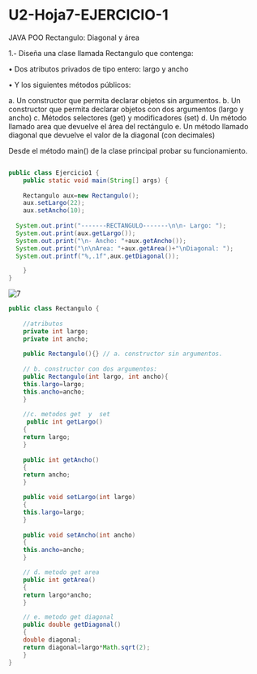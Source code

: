 # U2-Hoja7-EJERCICIO-1
JAVA POO Rectangulo: Diagonal y área

1.- Diseña una clase llamada Rectangulo que contenga:

• Dos atributos privados de tipo entero: largo y ancho

• Y los siguientes métodos públicos:

a. Un constructor que permita declarar objetos sin argumentos.
b. Un constructor que permita declarar objetos con dos argumentos (largo y ancho)
c. Métodos selectores (get) y modificadores (set)
d. Un método llamado area que devuelve el área del rectángulo
e. Un método llamado diagonal que devuelve el valor de la diagonal (con decimales)

Desde el método main() de la clase principal probar su funcionamiento.

```java

public class Ejercicio1 {
    public static void main(String[] args) {
       
    Rectangulo aux=new Rectangulo();  
    aux.setLargo(22);
    aux.setAncho(10);
 
  System.out.print("-------RECTANGULO-------\n\n- Largo: ");
  System.out.print(aux.getLargo());  
  System.out.print("\n- Ancho: "+aux.getAncho());
  System.out.print("\n\nArea: "+aux.getArea()+"\nDiagonal: ");
  System.out.printf("%,.1f",aux.getDiagonal());

    }
}

```
![7](https://user-images.githubusercontent.com/80227002/197076701-92fe6ccd-a69f-4582-b971-f28099fa69a9.png)

```java
public class Rectangulo {
  
    //atributos
    private int largo;
    private int ancho;
    
    public Rectangulo(){} // a. constructor sin argumentos.
    
    // b. constructor con dos argumentos:
    public Rectangulo(int largo, int ancho){
    this.largo=largo;
    this.ancho=ancho;
    }
    
    //c. metodos get  y  set 
     public int getLargo()
    {
    return largo;
    }
     
    public int getAncho()
    {
    return ancho;
    }

    public void setLargo(int largo)
    {
    this.largo=largo; 
    }
    
    public void setAncho(int ancho)
    {
    this.ancho=ancho; 
    }  

    // d. metodo get area
    public int getArea()
    {
    return largo*ancho;
    }

    // e. metodo get diagonal
    public double getDiagonal()
    {
    double diagonal;
    return diagonal=largo*Math.sqrt(2);
    }
}

```
